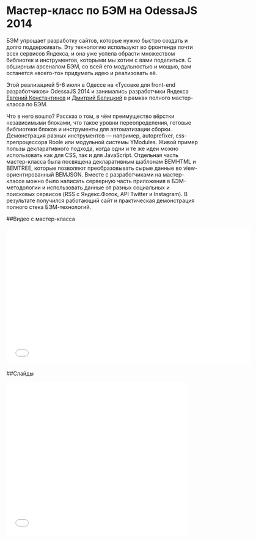 # Мастер-класс по БЭМ на OdessaJS 2014

БЭМ упрощает разработку сайтов, которые нужно быстро создать и долго поддерживать. Эту технологию используют во фронтенде почти всех сервисов Яндекса, и она уже успела обрасти множеством библиотек и инструментов, которыми мы хотим с вами поделиться. С обширным арсеналом БЭМ, со всей его модульностью и мощью, вам останется «всего-то» придумать идею и реализовать её.

Этой реализацией 5-6 июля в Одессе на «Тусовке для front-end разработчиков» OdessaJS 2014 и занимались разработчики Яндекса [Евгений Константинов](https://tech.yandex.ru/people/397958/) и [Дмитрий Белицкий](https://tech.yandex.ru/people/397959/) в рамках полного мастер-класса по БЭМ.

Что в него вошло? Рассказ о том, в чём преимущество вёрстки независимыми блоками, что такое уровни переопределения, готовые библиотеки блоков и инструменты для автоматизации сборки. Демонстрация разных инструментов — например, autoprefixer, css-препроцессора Roole или модульной системы YModules. Живой пример пользы декларативного подхода, когда одни и те же идеи можно использовать как для CSS, так и для JavaScript. Отдельная часть мастер-класса была посвящена декларативным шаблонам BEMHTML и BEMTREE, которые позволяют преобразовывать сырые данные во view-ориентированный BEMJSON. Вместе с разработчиками на мастер-классе можно было написать серверную часть приложения в БЭМ-методологии и использовать данные от разных социальных и поисковых сервисов (RSS с Яндекс.Фоток, API Twitter и Instagram). В результате получился работающий сайт и практическая демонстрация полного стека БЭМ-технологий.

##Видео с мастер-класса

<iframe width="640" height="360" src="//www.youtube.com/embed/lGkuzR4Ujvs?list=UUcMRMeq7LWxpuBOrGiCeacg" frameborder="0" allowfullscreen></iframe>

##Слайды

<iframe src="//www.slideshare.net/slideshow/embed_code/39374023" width="476" height="400" frameborder="0" marginwidth="0" marginheight="0" scrolling="no"></iframe>
